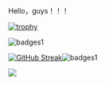 Hello，guys！！！ <p>
[![trophy](https://github-profile-trophy.vercel.app/?username=set555luo)](https://github.com/ryo-ma/github-profile-trophy)<p>
![badges1](https://dev-to-uploads.s3.amazonaws.com/uploads/articles/6n8fc8zw8pawxveffitx.png)<p>
[![GitHub Streak](https://github-readme-streak-stats.herokuapp.com/?user=DenverCoder1)](https://git.io/streak-stats)![badges1](https://dev-to-uploads.s3.amazonaws.com/uploads/articles/6n8fc8zw8pawxveffitx.png)<p>
![](https://komarev.com/ghpvc/?username=your-github-username)
